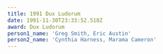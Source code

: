 ```yaml
---
title: 1991 Dux Ludorum
date: 1991-11-30T23:33:52.518Z
award: Dux Ludorum
person1_name: 'Greg Smith, Eric Austin'
person2_name: 'Cynthia Harness, Marama Cameron'
---
```


